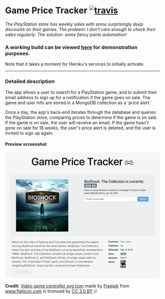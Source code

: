 # Game Price Tracker <a href="https://travis-ci.org/VitaC123/game-price-tracker"><img src="https://travis-ci.org/VitaC123/game-price-tracker.svg?branch=master" alt="travis"/></a>



*The PlayStation store has weekly sales with some surprisingly deep discounts on their games. The problem: I don't care enough to check their sales regularly. The solution: some fancy pants automation!*  


### A working build can be viewed [here](https://game-price-tracker.herokuapp.com/) for demonstration purposes.  
Note that it takes a moment for Heroku's services to initially activate.

---

### Detailed description
The app allows a user to search for a PlayStation game, and to submit their email address to sign up for a notification if the game goes on sale. The game and user info are stored in a MongoDB collection as a 'price alert.'

Once a day, the app's back-end iterates through the database and queries the PlayStation store, comparing prices to determine if the game is on sale. If the game is on sale, the user will receive an email. If the game hasn't gone on sale for 18 weeks, the user's price alert is deleted, and the user is invited to sign up again.

#### Preview screenshot
![development screenshot as of 9-18-17](./demo-assets/screenshot-9-18-17.png "development screenshot as of 9-18-17")


**Credit:** [Video game controller svg icon](https://www.flaticon.com/free-icon/gamepad_263076#term=gamepad&page=1&position=3) made by <a href="http://www.freepik.com" title="Freepik">Freepik</a> from <a href="http://www.flaticon.com" title="Flaticon">www.flaticon.com</a> is licensed by <a href="http://creativecommons.org/licenses/by/3.0/" title="Creative Commons BY 3.0" target="_blank">CC 3.0 BY</a> // 
